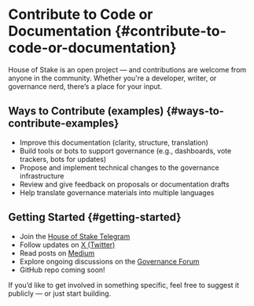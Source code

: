 # Contribute to Code or Documentation {#contribute-to-code-or-documentation}

House of Stake is an open project — and contributions are welcome from anyone in the community.
Whether you're a developer, writer, or governance nerd, there’s a place for your input.

## Ways to Contribute (examples) {#ways-to-contribute-examples}

- Improve this documentation (clarity, structure, translation)
- Build tools or bots to support governance (e.g., dashboards, vote trackers, bots for updates)
- Propose and implement technical changes to the governance infrastructure
- Review and give feedback on proposals or documentation drafts
- Help translate governance materials into multiple languages

## Getting Started {#getting-started}

- Join the [House of Stake Telegram](https://t.me/NEAR_HouseOfStake)
- Follow updates on [X (Twitter)](https://x.com/NEARGovernance)
- Read posts on [Medium](https://medium.com/@nearcommunitysquad/near-governance-101-house-of-stake-378ef7aa3c0f)
- Explore ongoing discussions on the [Governance Forum](https://gov.near.org)
- GitHub repo coming soon!

If you’d like to get involved in something specific, feel free to suggest it publicly — or just start building.
